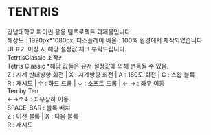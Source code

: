 # TENTRIS<br/>
강남대학교 파이썬 응용 팀프로젝트 과제물입니다.<br/>
해상도 : 1920px*1080px, 디스플레이 배율 : 100% 환경에서 제작되었습니다.<br/>
UI 표기 이상 시 해당 설정값 체크 부탁드립니다.<br/>
TetrtisClassic 조작키<br/>
Tetris Classic *해당 값들은 유저 설정값에 의해 변동될 수 있음.<br/>
Z : 시계 반대방향 회전 | X : 시계방향 회전 | A : 180도 회전 | C : 스왑 블록<br/>
R : 재시도 | ↑ : 하드 드롭 | ↓ : 소프트 드롭 | ←,→ : 좌우 이동<br/>
Ten by Ten<br/>
←→↑↓ : 좌우상하 이동<br/>
SPACE_BAR : 블록 배치<br/>
Z : 이전 블록 | X : 다음 블록<br/>
R : 재시도<br/>
